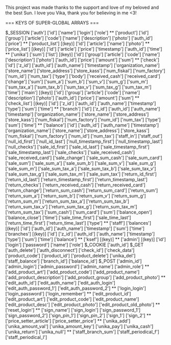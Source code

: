 This project was made thanks to the support and love of my beloved and the best Sun. I love you Vika, thank you for believing in me <3!

=== KEYS OF SUPER-GLOBAL ARRAYS ===

$_SESSION
	['auth']
		['id']
		['name']
		['login']
		['role']
**
	['product']
		['id']
		['group']
		['article']
		['code']
		['name']
		['description']
		['photo']
		['auth_id']
		['price']
**
	['product_list']
		[(key)]
			['id']
			['article']
			['name']
			['photo']
**
	['price_list']
		[(key)]
			['id']
			['article']
			['price']
			['timestamp']
			['auth_id']
			['time']
**
	['unika']
		['sum']
		['list']
			[(key)]
				['id']
				['group']
				['article']
				['code']
				['name']
				['description']
				['photo']
				['auth_id']
				['price']
				['amount']
				['sum']
**
	['check']
		['id']
		['z_id']
		['auth_id']
		['auth_name']
		['timestamp']
		['organization_name']
		['store_name']
		['store_address']
		['store_kass']
		['num_fiskal']
		['num_factory']
		['num_id']
		['num_tax']
		['type']
		['body']
		['received_cash']
		['received_card']
		['change']
		['sum']
		['sum_a']
		['sum_b']
		['sum_v']
		['sum_g']
		['sum_m']
		['sum_tax_a']
		['sum_tax_b']
		['sum_tax_v']
		['sum_tax_g']
		['sum_tax_m']
		['time']
		['main']
		  [(key)]
			['id']
			['group']
			['article']
			['code']
			['name']
			['description']
			['photo']
			['auth_id']
			['price']
			['amount']
			['sum']
**
	['check_list']
		[(key)]
			['id']
			['z_id']
			['auth_id']
			['auth_name']
			['timestamp']
			['type']
			['sum']
			['time']
**
	['branch']
		['id']
		['z_id']
		['auth_id']
		['auth_name']
		['timestamp']
		['organization_name']
		['store_name']
		['store_address']
		['store_kass']
		['num_fiskal']
		['num_factory']
		['num_id']
		['num_tax']
		['type']
		['sum']
		['time']
**
	['balance']
		['id']
		['auth_id']
		['auth_name']
		['timestamp']
		['organization_name']
		['store_name']
		['store_address']
		['store_kass']
		['num_fiskal']
		['num_factory']
		['num_id']
		['num_tax']
		['staff_in']
		['staff_out']
		['null_id_first']
		['null_id_last']
		['null_timestamp_first']
		['null_timestamp_last']
		['null_checks']
		['sale_id_first']
		['sale_id_last']
		['sale_timestamp_first']
		['sale_timestamp_last']
		['sale_checks']
		['sale_received_cash']
		['sale_received_card']
		['sale_change']
		['sale_sum_cash']
		['sale_sum_card']
		['sale_sum']
		['sale_sum_a']
		['sale_sum_b']
		['sale_sum_v']
		['sale_sum_g']
		['sale_sum_m']
		['sale_sum_tax_a']
		['sale_sum_tax_b']
		['sale_sum_tax_v']
		['sale_sum_tax_g']
		['sale_sum_tax_m']
		['sale_sum_tax']
		['return_id_first']
		['return_id_last']
		['return_timestamp_first']
		['return_timestamp_last']
		['return_checks']
		['return_received_cash']
		['return_received_card']
		['return_change']
		['return_sum_cash']
		['return_sum_card']
		['return_sum']
		['return_sum_a']
		['return_sum_b']
		['return_sum_v']
		['return_sum_g']
		['return_sum_m']
		['return_sum_tax_a']
		['return_sum_tax_b']
		['return_sum_tax_v']
		['return_sum_tax_g']
		['return_sum_tax_m']
		['return_sum_tax']
		['sum_cash']
		['sum_card']
		['sum']
		['balance_open']
		['balance_close']
		['time']
		['sale_time_first']
		['sale_time_last']
		['return_time_first']
		['return_time_last']
		['type']
**
	['staff']
		['balances']
			[(key)]
				['id']
				['auth_id']
				['auth_name']
				['timestamp']
				['sum']
				['time']
		['branches']
			[(key)]
				['id']
				['z_id']
				['auth_id']
				['auth_name']
				['timestamp']
				['type']
				['sum']
				['time']
		['balance']
**
	['ksef']
		[(key)]
**
	['admin']
		[(key)]
			['id']
			['login']
			['password']
			['name']
			['role']
$_COOKIE
	['auth_id']
$_GET
	['auth_delete']
	['auth_disconnect']
	['check_id']
	['check_data']
	['product_code']
	['product_id']
	['product_delete']
	['unika_del']
	['staff_balance']
	['branch_id']
	['balance_id']
$_POST
	['admin_id']
	['admin_login']
	['admin_password']
	['admin_name']
	['admin_role']
**
	['add_product_art']
	['add_product_code']
	['add_product_name']
	['add_product_description']
	['add_product_group']
	['add_product_photo']
**
	['edit_auth_id']
	['edit_auth_name']
	['edit_auth_login']
	['edit_auth_password_1']
	['edit_auth_password_2']
**
	['login_login']
	['login_password']
	['login_remember']
**
	['edit_product_id']
	['edit_product_art']
	['edit_product_code']
	['edit_product_name']
	['edit_product_desc']
	['edit_product_photo']
	['edit_product_old_photo']
**
	['reset_login']
**
	['sign_name']
	['sign_login']
	['sign_password_1']
	['sign_password_2']
	['sign_pin_1']
	['sign_pin_2']
	['sign_1']
	['sign_2']
**
	['price_setter_article']
	['price_setter_price']
**
	['unika_add']
	['unika_amount_val']
	['unika_amount_key']
	['unika_pay']
	['unika_cash']
	['unika_return']
	['unika_null']
**
	['staff_branch_sum']
	['staff_periodical_f']
	['staff_periodical_l']